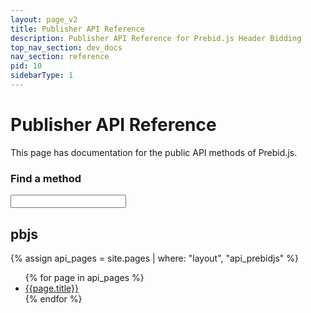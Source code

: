 ```yaml
---
layout: page_v2
title: Publisher API Reference
description: Publisher API Reference for Prebid.js Header Bidding
top_nav_section: dev_docs
nav_section: reference
pid: 10
sidebarType: 1
---
```




# Publisher API Reference

This page has documentation for the public API methods of Prebid.js.

### Find a method

<input type="text">

<a name="module_pbjs"></a>

## pbjs

{% assign api_pages = site.pages | where: "layout", "api_prebidjs" %}

<ul>
{% for page in api_pages %}
<li><a href="/{{ page.path | replace: '.md', '.html'}}">{{page.title}}</a></li>
{% endfor %}
</ul>
